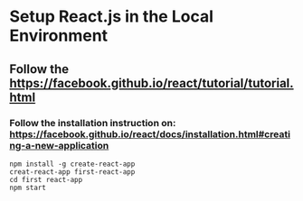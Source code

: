 # Setup React.js in the Local Environment
## Follow the https://facebook.github.io/react/tutorial/tutorial.html
### Follow the installation instruction on: https://facebook.github.io/react/docs/installation.html#creating-a-new-application

```
npm install -g create-react-app
creat-react-app first-react-app
cd first react-app
npm start
```